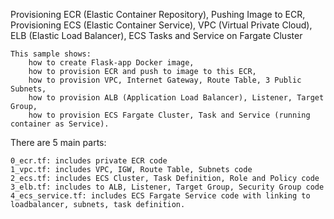 Provisioning ECR (Elastic Container Repository), Pushing Image to ECR, Provisioning ECS (Elastic Container Service), VPC (Virtual Private Cloud), ELB (Elastic Load Balancer), ECS Tasks and Service on Fargate Cluster

    This sample shows:
        how to create Flask-app Docker image,
        how to provision ECR and push to image to this ECR,
        how to provision VPC, Internet Gateway, Route Table, 3 Public Subnets,
        how to provision ALB (Application Load Balancer), Listener, Target Group,
        how to provision ECS Fargate Cluster, Task and Service (running container as Service).

There are 5 main parts:

    0_ecr.tf: includes private ECR code
    1_vpc.tf: includes VPC, IGW, Route Table, Subnets code
    2_ecs.tf: includes ECS Cluster, Task Definition, Role and Policy code
    3_elb.tf: includes to ALB, Listener, Target Group, Security Group code
    4_ecs_service.tf: includes ECS Fargate Service code with linking to loadbalancer, subnets, task definition.
